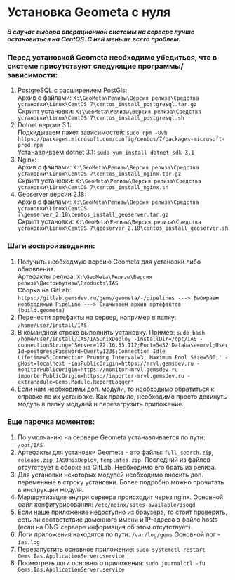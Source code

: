 # Установка Geometa с нуля

***В случае выбора операционной системы на сервере лучше остановиться на **CentOS**. С ней меньше всего проблем.***

### Перед установкой Geometa необходимо убедиться, что в системе присутствуют следующие программы/зависимости:
1. PostgreSQL с расширением PostGis:  
   Архив с файлами: `X:\GeoMeta\Релизы\Версия релиза\Средства установки\Linux\CentOS 7\centos_install_postgresql.tar.gz`  
   Скрипт установки: `X:\GeoMeta\Релизы\Версия релиза\Средства установки\Linux\CentOS 7\centos_install_postgresql.sh`
2. Dotnet версии 3.1:  
   Подкидываем пакет зависимостей: `sudo rpm -Uvh https://packages.microsoft.com/config/centos/7/packages-microsoft-prod.rpm`  
   Устанавливаем dotnet 3.1: `sudo yum install dotnet-sdk-3.1`
3. Nginx:  
   Архив с файлами: `X:\GeoMeta\Релизы\Версия релиза\Средства установки\Linux\CentOS 7\centos_install_nginx.tar.gz`  
   Скрипт установки: `X:\GeoMeta\Релизы\Версия релиза\Средства установки\Linux\CentOS 7\centos_install_nginx.sh`
4. Geoserver версии 2.18:  
   Архив с файлами: `X:\GeoMeta\Релизы\Версия релиза\Средства установки\Linux\CentOS 7\geoserver_2.18\centos_install_geoserver.tar.gz`  
   Скрипт установки: `X:\GeoMeta\Релизы\Версия релиза\Средства установки\Linux\CentOS 7\geoserver_2.18\centos_install_geoserver.sh`

### Шаги воспроизведения:
1. Получить необходмую версию Geometa для установки либо обновления.  
   Артефакты релиза: `X:\GeoMeta\Релизы\Версия релиза\Дистрибутивы\Products\IAS`  
   Сборка на GitLab: `https://gitlab.gemsdev.ru/gems/geometa/-/pipelines ---> Выбираем необходимый PipeLine ---> Скачиваем архив артефактов (build.geometa)`
2. Перенести артефакты на сервер, например в папку: `/home/user/install/IAS`
3. В командной строке выполнить установку. Пример: `sudo bash /home/user/install/IAS/IASUnixDeploy -installDir=/opt/IAS -connectionString='Server=172.16.55.112;Port=5432;Database=mrvl;User Id=postgres;Password=Qwerty123$;Connection Idle Lifetime=5;Connection Pruning Interval=3; Maximum Pool Size=500;' -gHost=localhost -iasPublicOrigin=https://mrvl.gemsdev.ru -monitorPublicOrigin=https://monitor-mrvl.gemsdev.ru -importerPublicOrigin=https://importer-mrvl.gemsdev.ru -extraModule=Gems.Module.ReportLogger"`
4. Если нам необходимы доп. модули, то необходимо обратиться к справке по их установке. Как правило, необходимо просто докинуть модуль в папку модулей и перезагрузить приложение.

### Еще парочка моментов:
1. По умолчанию на сервере Geometa устанавливается по пути: `/opt/IAS`
2. Артефакты для установки Geometa - это файлы: `full_search.zip`, `release.zip`, `IASUnixDeploy`, `templates.zip`. Последний из файлов отсутствует в сборке на GitLab. Необходимо его брать из релиза.
3. Для установки некоторых модулей необходимо вносить доп. переменные в строку установки. Более подробно можно прочитать в инструкции модуля.
4. Маршрутизация внутри сервера происходит через nginx. Основной файл конфигурирования: `/etc/nginx/sites-available/isogd`
5. Если наше приложение недоступно из браузера, то стоит проверить, есть ли соответствие доменного имени и IP-адреса в файле hosts (если на DNS-сервере информация об этом отсутствует).
6. Логи приложения находятся по пути: `/var/log/gems` Основной лог - `ias.log`
7. Перезапустить основное приложение: `sudo systemctl restart Gems.Ias.ApplicationServer.service`
8. Посмотреть логи основного приложения: `sudo journalctl -fu Gems.Ias.ApplicationServer.service`